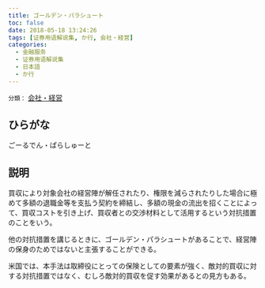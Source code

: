 ```yaml
---
title: ゴールデン・パラシュート
toc: false
date: 2018-05-18 13:24:26
tags: [证券用语解说集, か行, 会社・経営]
categories:
  - 金融服务
  - 证券用语解说集
  - 日本語
  - か行
---
```


`分類：` [会社・経営](/tags/会社・経営/)

## ひらがな

ごーるでん・ぱらしゅーと

## 説明

買収により対象会社の経営陣が解任されたり、権限を減らされたりした場合に極めて多額の退職金等を支払う契約を締結し、多額の現金の流出を招くことによって、買収コストを引き上げ、買収者との交渉材料として活用するという対抗措置のことをいう。

他の対抗措置を講じるときに、ゴールデン・パラシュートがあることで、経営陣の保身のためではないと主張することができる。

米国では、本手法は取締役にとっての保険としての要素が強く、敵対的買収に対する対抗措置ではなく、むしろ敵対的買収を促す効果があるとの見方もある。

